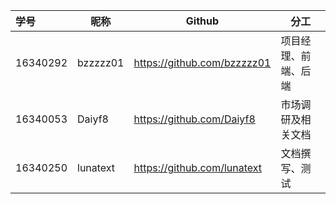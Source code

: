 |  学号   |  昵称  |Github                     |分工               |
|:--------|-------|---------------------------|-------------------|
|16340292|bzzzzz01|https://github.com/bzzzzz01|项目经理、前端、后端|
|16340053|Daiyf8  |https://github.com/Daiyf8  |市场调研及相关文档|
|16340250|lunatext|https://github.com/lunatext|文档撰写、测试|
